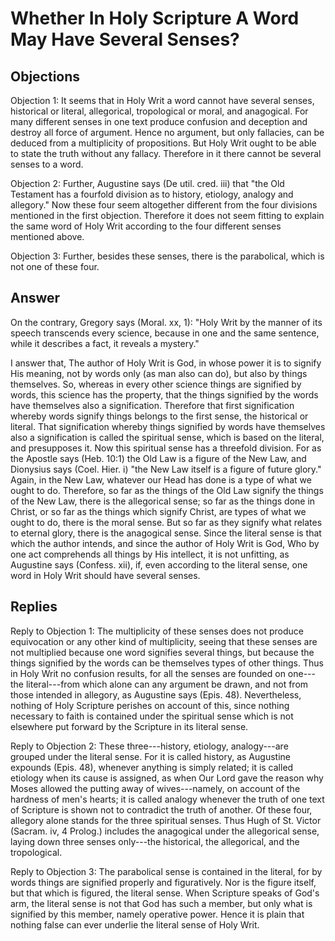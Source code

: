 # Whether In Holy Scripture A Word May Have Several Senses?

## Objections

Objection 1: It seems that in Holy Writ a word cannot have several senses, historical or literal, allegorical, tropological or moral, and anagogical. For many different senses in one text produce confusion and deception and destroy all force of argument. Hence no argument, but only fallacies, can be deduced from a multiplicity of propositions. But Holy Writ ought to be able to state the truth without any fallacy. Therefore in it there cannot be several senses to a word.

Objection 2: Further, Augustine says (De util. cred. iii) that "the Old Testament has a fourfold division as to history, etiology, analogy and allegory." Now these four seem altogether different from the four divisions mentioned in the first objection. Therefore it does not seem fitting to explain the same word of Holy Writ according to the four different senses mentioned above.

Objection 3: Further, besides these senses, there is the parabolical, which is not one of these four.

## Answer

On the contrary, Gregory says (Moral. xx, 1): "Holy Writ by the manner of its speech transcends every science, because in one and the same sentence, while it describes a fact, it reveals a mystery."

I answer that, The author of Holy Writ is God, in whose power it is to signify His meaning, not by words only (as man also can do), but also by things themselves. So, whereas in every other science things are signified by words, this science has the property, that the things signified by the words have themselves also a signification. Therefore that first signification whereby words signify things belongs to the first sense, the historical or literal. That signification whereby things signified by words have themselves also a signification is called the spiritual sense, which is based on the literal, and presupposes it. Now this spiritual sense has a threefold division. For as the Apostle says (Heb. 10:1) the Old Law is a figure of the New Law, and Dionysius says (Coel. Hier. i) "the New Law itself is a figure of future glory." Again, in the New Law, whatever our Head has done is a type of what we ought to do. Therefore, so far as the things of the Old Law signify the things of the New Law, there is the allegorical sense; so far as the things done in Christ, or so far as the things which signify Christ, are types of what we ought to do, there is the moral sense. But so far as they signify what relates to eternal glory, there is the anagogical sense. Since the literal sense is that which the author intends, and since the author of Holy Writ is God, Who by one act comprehends all things by His intellect, it is not unfitting, as Augustine says (Confess. xii), if, even according to the literal sense, one word in Holy Writ should have several senses.

## Replies

Reply to Objection 1: The multiplicity of these senses does not produce equivocation or any other kind of multiplicity, seeing that these senses are not multiplied because one word signifies several things, but because the things signified by the words can be themselves types of other things. Thus in Holy Writ no confusion results, for all the senses are founded on one---the literal---from which alone can any argument be drawn, and not from those intended in allegory, as Augustine says (Epis. 48). Nevertheless, nothing of Holy Scripture perishes on account of this, since nothing necessary to faith is contained under the spiritual sense which is not elsewhere put forward by the Scripture in its literal sense.

Reply to Objection 2: These three---history, etiology, analogy---are grouped under the literal sense. For it is called history, as Augustine expounds (Epis. 48), whenever anything is simply related; it is called etiology when its cause is assigned, as when Our Lord gave the reason why Moses allowed the putting away of wives---namely, on account of the hardness of men's hearts; it is called analogy whenever the truth of one text of Scripture is shown not to contradict the truth of another. Of these four, allegory alone stands for the three spiritual senses. Thus Hugh of St. Victor (Sacram. iv, 4 Prolog.) includes the anagogical under the allegorical sense, laying down three senses only---the historical, the allegorical, and the tropological.

Reply to Objection 3: The parabolical sense is contained in the literal, for by words things are signified properly and figuratively. Nor is the figure itself, but that which is figured, the literal sense. When Scripture speaks of God's arm, the literal sense is not that God has such a member, but only what is signified by this member, namely operative power. Hence it is plain that nothing false can ever underlie the literal sense of Holy Writ.